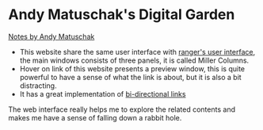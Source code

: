 # Andy Matuschak's Digital Garden

[Notes by Andy Matuschak](https://notes.andymatuschak.org/About_these_notes)


- This website share the same user interface with [ranger's user interface](https://github.com/ranger/ranger/wiki/Official-User-Guide#User-interface-), the main windows consists of three panels, it is called Miller Columns.
- Hover on link of this website presents a preview window, this is quite powerful to have a sense of what the link is about, but it is also a bit distracting.
- It has a great implementation of [bi-directional links](bi-directional-links.md)

The web interface really helps me to explore the related contents and makes me have a sense of falling down a rabbit hole.

